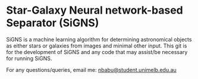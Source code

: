 # Star-Galaxy Neural network-based Separator (SiGNS)

SiGNS is a machine learning algorithm for determining astronomical objects as either stars or galaxies from images and minimal other input.
This git is for the development of SiGNS and any code that may assist/be necessary for running SiGNS.

For any questions/queries, email me: nbabu@student.unimelb.edu.au
